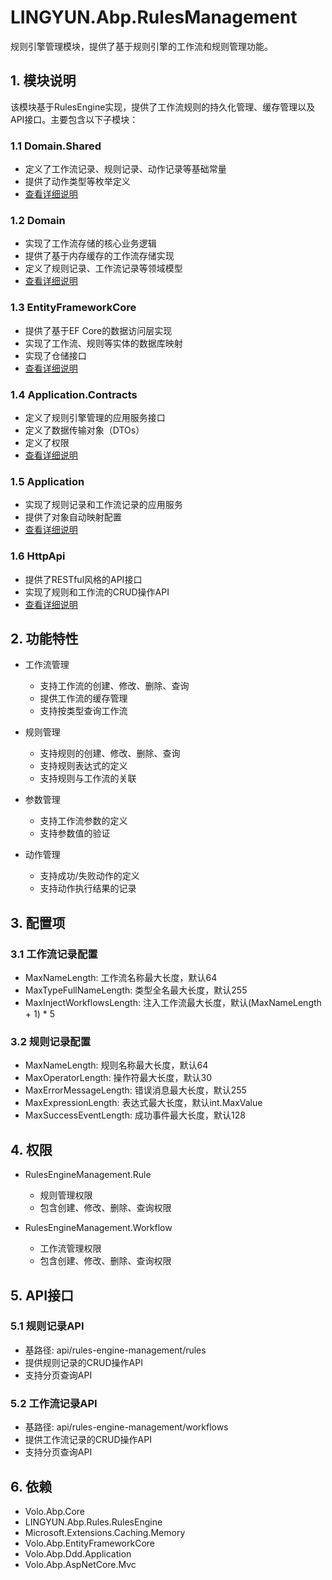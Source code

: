 # LINGYUN.Abp.RulesManagement

规则引擎管理模块，提供了基于规则引擎的工作流和规则管理功能。

## 1. 模块说明

该模块基于RulesEngine实现，提供了工作流规则的持久化管理、缓存管理以及API接口。主要包含以下子模块：

### 1.1 Domain.Shared

* 定义了工作流记录、规则记录、动作记录等基础常量
* 提供了动作类型等枚举定义
* [查看详细说明](rules-engine/LINGYUN.Abp.RulesEngineManagement.Domain.Shared/README.md)

### 1.2 Domain

* 实现了工作流存储的核心业务逻辑
* 提供了基于内存缓存的工作流存储实现
* 定义了规则记录、工作流记录等领域模型
* [查看详细说明](rules-engine/LINGYUN.Abp.RulesEngineManagement.Domain/README.md)

### 1.3 EntityFrameworkCore

* 提供了基于EF Core的数据访问层实现
* 实现了工作流、规则等实体的数据库映射
* 实现了仓储接口
* [查看详细说明](rules-engine/LINGYUN.Abp.RulesEngineManagement.EntityFrameworkCore/README.md)

### 1.4 Application.Contracts

* 定义了规则引擎管理的应用服务接口
* 定义了数据传输对象（DTOs）
* 定义了权限
* [查看详细说明](rules-engine/LINGYUN.Abp.RulesEngineManagement.Application.Contracts/README.md)

### 1.5 Application

* 实现了规则记录和工作流记录的应用服务
* 提供了对象自动映射配置
* [查看详细说明](rules-engine/LINGYUN.Abp.RulesEngineManagement.Application/README.md)

### 1.6 HttpApi

* 提供了RESTful风格的API接口
* 实现了规则和工作流的CRUD操作API
* [查看详细说明](rules-engine/LINGYUN.Abp.RulesEngineManagement.HttpApi/README.md)

## 2. 功能特性

* 工作流管理
  * 支持工作流的创建、修改、删除、查询
  * 提供工作流的缓存管理
  * 支持按类型查询工作流
  
* 规则管理
  * 支持规则的创建、修改、删除、查询
  * 支持规则表达式的定义
  * 支持规则与工作流的关联
  
* 参数管理
  * 支持工作流参数的定义
  * 支持参数值的验证
  
* 动作管理
  * 支持成功/失败动作的定义
  * 支持动作执行结果的记录

## 3. 配置项

### 3.1 工作流记录配置

* MaxNameLength: 工作流名称最大长度，默认64
* MaxTypeFullNameLength: 类型全名最大长度，默认255
* MaxInjectWorkflowsLength: 注入工作流最大长度，默认(MaxNameLength + 1) * 5

### 3.2 规则记录配置

* MaxNameLength: 规则名称最大长度，默认64
* MaxOperatorLength: 操作符最大长度，默认30
* MaxErrorMessageLength: 错误消息最大长度，默认255
* MaxExpressionLength: 表达式最大长度，默认int.MaxValue
* MaxSuccessEventLength: 成功事件最大长度，默认128

## 4. 权限

* RulesEngineManagement.Rule
  * 规则管理权限
  * 包含创建、修改、删除、查询权限
  
* RulesEngineManagement.Workflow
  * 工作流管理权限
  * 包含创建、修改、删除、查询权限

## 5. API接口

### 5.1 规则记录API

* 基路径: api/rules-engine-management/rules
* 提供规则记录的CRUD操作API
* 支持分页查询API

### 5.2 工作流记录API

* 基路径: api/rules-engine-management/workflows
* 提供工作流记录的CRUD操作API
* 支持分页查询API

## 6. 依赖

* Volo.Abp.Core
* LINGYUN.Abp.Rules.RulesEngine
* Microsoft.Extensions.Caching.Memory
* Volo.Abp.EntityFrameworkCore
* Volo.Abp.Ddd.Application
* Volo.Abp.AspNetCore.Mvc